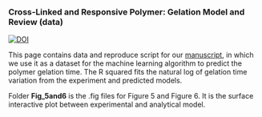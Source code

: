 ### Cross-Linked and Responsive Polymer: Gelation Model and Review (data)
[![DOI](https://zenodo.org/badge/DOI/10.5281/zenodo.7394375.svg)](https://doi.org/10.5281/zenodo.7394375)


This page contains data and reproduce script for our [manuscript](xxx), in which we use it as a dataset for the machine learning algorithm to predict the polymer gelation time.
The R squared fits the natural log of gelation time variation from the experiment and predicted models.


Folder **Fig_5and6** is the .fig files for Figure 5 and Figure 6. It is the surface interactive plot between experimental and analytical model.
